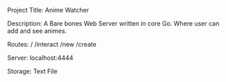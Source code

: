 Project Title: Anime Watcher

Description: A Bare bones Web Server written in core Go. Where user can add and see animes.

Routes: 
/
/interact
/new
/create

Server: localhost:4444

Storage: Text File